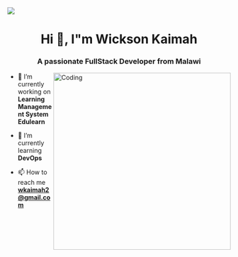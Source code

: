 
<img src="https://parrotsec.org/_next/static/media/parrot-desktop-6.0.09dbcbab.png"/>
<h1 align="center">Hi 👋, I"m Wickson Kaimah </h1>
<h3 align="center">A passionate FullStack Developer from Malawi </h3>
<img align="right" alt="Coding" width="400" src="https://cdn.dribbble.com/users/1162077/screenshots/3848914/programmer.gif">






- 🔭 I’m currently working on **Learning Management System Edulearn**

- 🌱 I’m currently learning **DevOps**

- 📫 How to reach me **wkaimah2@gmail.com**

  


